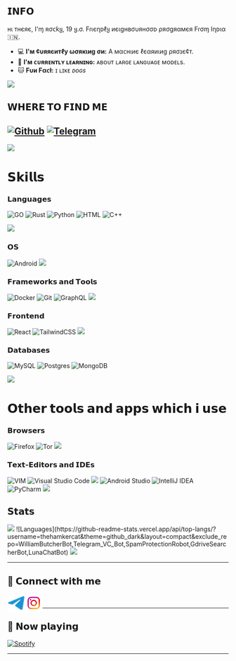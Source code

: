 ## 𝗜𝗡𝗙𝗢

нι тʜєяє, I'ɱ ʀσᴄƙყ, 19 ყ.σ. Fɾιєɳᴅℓყ иєιgнвσυянσσᴅ ρяσgяαмєя Fɾσɱ Iɳᴅια 🇮🇳.

- :computer: **I'м ¢υяяєитℓу ωσякιиg σи:**  A мαᴄнιиє ℓєαяиιиg ρяσנє¢т.
- :school: **I'ᴍ ᴄᴜʀʀᴇɴᴛʟʏ ʟᴇᴀʀɴɪɴɢ:**  ᴀʙᴏᴜᴛ ʟᴀʀɢᴇ ʟᴀɴɢᴜᴀɢᴇ ᴍᴏᴅᴇʟs.
- :cat: **Fυи Fαᴄƚ:** ɪ ʟɪᴋᴇ _ᴅᴏɢs_
<img src="https://user-images.githubusercontent.com/73097560/115834477-dbab4500-a447-11eb-908a-139a6edaec5c.gif">

## 𝗪𝗛𝗘𝗥𝗘 𝗧𝗢 𝗙𝗜𝗡𝗗 𝗠𝗘

[![Github](https://img.shields.io/badge/-Github-181717?style=for-the-badge&logo=Github&logoColor=white)](https://github.com/ROCKY-D3V)
[![Telegram](https://img.shields.io/badge/Telegram-2CA5E0?style=for-the-badge&logo=telegram&logoColor=white)](https://t.me/ROCKY_ISS_BACK)
---
<img src="https://user-images.githubusercontent.com/73097560/115834477-dbab4500-a447-11eb-908a-139a6edaec5c.gif">

# 𝗦𝗸𝗶𝗹𝗹𝘀

### 𝗟𝗮𝗻𝗴𝘂𝗮𝗴𝗲𝘀

![GO](https://img.shields.io/badge/go-%2300ADD8.svg?style=for-the-badge&logo=go&logoColor=white)
![Rust](https://img.shields.io/badge/rust-%23000000.svg?style=for-the-badge&logo=rust&logoColor=white)
![Python](https://img.shields.io/badge/Python-3776AB?style=for-the-badge&logo=python&logoColor=white)
![HTML](https://img.shields.io/badge/HTML5-E34F26?style=for-the-badge&logo=html5&logoColor=white)
![C++](https://img.shields.io/badge/c++-%2300599C.svg?style=for-the-badge&logo=c%2B%2B&logoColor=white)


<img src="https://user-images.githubusercontent.com/73097560/115834477-dbab4500-a447-11eb-908a-139a6edaec5c.gif">

### 𝗢𝗦

![Android](https://img.shields.io/badge/Android-3DDC84?style=for-the-badge&logo=android&logoColor=white)
<img src="https://user-images.githubusercontent.com/73097560/115834477-dbab4500-a447-11eb-908a-139a6edaec5c.gif">

### 𝗙𝗿𝗮𝗺𝗲𝘄𝗼𝗿𝗸𝘀 𝗮𝗻𝗱 𝗧𝗼𝗼𝗹𝘀
![Docker](https://img.shields.io/badge/Docker-2CA5E0?style=for-the-badge&logo=docker&logoColor=white)
![Git](https://img.shields.io/badge/Git-F05032?style=for-the-badge&logo=git&logoColor=white)
![GraphQL](https://img.shields.io/badge/-GraphQL-E10098?style=for-the-badge&logo=graphql&logoColor=white)
<img src="https://user-images.githubusercontent.com/73097560/115834477-dbab4500-a447-11eb-908a-139a6edaec5c.gif">

### 𝗙𝗿𝗼𝗻𝘁𝗲𝗻𝗱
![React](https://img.shields.io/badge/react-%2320232a.svg?style=for-the-badge&logo=react&logoColor=%2361DAFB)
![TailwindCSS](https://img.shields.io/badge/tailwindcss-%2338B2AC.svg?style=for-the-badge&logo=tailwind-css&logoColor=white)
<img src="https://user-images.githubusercontent.com/73097560/115834477-dbab4500-a447-11eb-908a-139a6edaec5c.gif">

### 𝗗𝗮𝘁𝗮𝗯𝗮𝘀𝗲𝘀
![MySQL](https://img.shields.io/badge/MySQL-00000F?style=for-the-badge&logo=mysql&logoColor=white)
![Postgres](https://img.shields.io/badge/postgres-%23316192.svg?style=for-the-badge&logo=postgresql&logoColor=white)
![MongoDB](https://img.shields.io/badge/MongoDB-4EA94B?style=for-the-badge&logo=mongodb&logoColor=white)

<img src="https://user-images.githubusercontent.com/73097560/115834477-dbab4500-a447-11eb-908a-139a6edaec5c.gif">

# 𝗢𝘁𝗵𝗲𝗿 𝘁𝗼𝗼𝗹𝘀 𝗮𝗻𝗱 𝗮𝗽𝗽𝘀 𝘄𝗵𝗶𝗰𝗵 𝗶 𝘂𝘀𝗲

### 𝗕𝗿𝗼𝘄𝘀𝗲𝗿𝘀
![Firefox](https://img.shields.io/badge/Firefox_Browser-FF7139?style=for-the-badge&logo=Firefox-Browser&logoColor=white)
![Tor](https://img.shields.io/badge/Tor-7D4698?style=for-the-badge&logo=Tor-Browser&logoColor=white)
<img src="https://user-images.githubusercontent.com/73097560/115834477-dbab4500-a447-11eb-908a-139a6edaec5c.gif">

### 𝗧𝗲𝘅𝘁-𝗘𝗱𝗶𝘁𝗼𝗿𝘀 𝗮𝗻𝗱 𝗜𝗗𝗘𝘀
![VIM](https://img.shields.io/badge/VIM-%2311AB00.svg?&style=for-the-badge&logo=vim&logoColor=white)
![Visual Studio Code](https://img.shields.io/badge/Visual%20Studio%20Code-0078d7.svg?style=for-the-badge&logo=visual-studio-code&logoColor=white)
<img src="https://user-images.githubusercontent.com/73097560/115834477-dbab4500-a447-11eb-908a-139a6edaec5c.gif">
![Android Studio](https://img.shields.io/badge/Android%20Studio-3DDC84.svg?style=for-the-badge&logo=android-studio&logoColor=white)
![IntelliJ IDEA](https://img.shields.io/badge/IntelliJIDEA-000000.svg?style=for-the-badge&logo=intellij-idea&logoColor=white)
![PyCharm](https://img.shields.io/badge/pycharm-143?style=for-the-badge&logo=pycharm&logoColor=black&color=black&labelColor=green)
<img src="https://user-images.githubusercontent.com/73097560/115834477-dbab4500-a447-11eb-908a-139a6edaec5c.gif">

## 𝗦𝘁𝗮𝘁𝘀
<img src="https://user-images.githubusercontent.com/73097560/115834477-dbab4500-a447-11eb-908a-139a6edaec5c.gif">
![Languages](https://github-readme-stats.vercel.app/api/top-langs/?username=thehamkercat&theme=github_dark&layout=compact&exclude_repo=WilliamButcherBot,Telegram_VC_Bot,SpamProtectionRobot,GdriveSearcherBot,LunaChatBot)
<img src="https://user-images.githubusercontent.com/73097560/115834477-dbab4500-a447-11eb-908a-139a6edaec5c.gif">



---
## 🔗 𝗖𝗼𝗻𝗻𝗲𝗰𝘁 𝘄𝗶𝘁𝗵 𝗺𝗲

<!-- png icons from https://iconscout.com/ -->
<a href="https://telegram.dog/ROCKY_ISS_BACK" class="padded"><img align="left" alt="ROCKY-D3V" width="40px" src="./res/telegram.png" /></a> 
<a href="https://instagram.com/mr_._rocky_._01" class="padded"><img align="left" alt="ROCKY-D3V" width="40px" src="./res/instagram.png" /></a> 
</br>

---

## 🎵 𝗡𝗼𝘄 𝗽𝗹𝗮𝘆𝗶𝗻𝗴

[![Spotify](https://spotify-readme-new-lyart.vercel.app/api?theme=dark&rainbow=true&scan=true)](https://open.spotify.com/user/31ra5noixnyjlji5sb2ooqqb5c2q)

---
